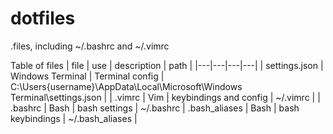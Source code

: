 # dotfiles
.files, including ~/.bashrc and ~/.vimrc

Table of files
| file   | use | description  | path |
|---|---|---|---|
| settings.json  | Windows Terminal  | Terminal config  | C:\Users\{username}\AppData\Local\Microsoft\Windows Terminal\settings.json |
| .vimrc | Vim | keybindings and config | ~/.vimrc | 
| .bashrc | Bash | bash settings | ~/.bashrc
| .bash_aliases | Bash | bash keybindings | ~/.bash_aliases |

